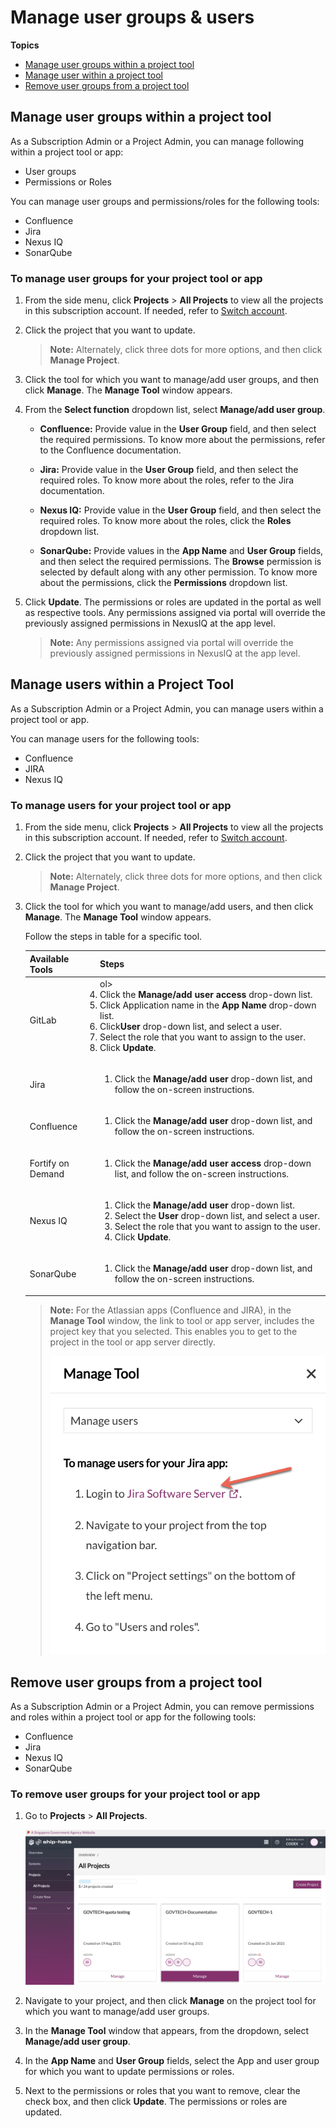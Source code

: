 # Manage user groups & users

**Topics**

- [Manage user groups within a project tool](#manage-user-groups-within-a-project-tool)
- [Manage user within a project tool](#manage-users-within-a-project-tool)
- [Remove user groups from a project tool](#remove-user-groups-from-a-project-tool)



## Manage user groups within a project tool

As a Subscription Admin or a Project Admin, you can manage following within a project tool or app:  
- User groups
- Permissions or Roles  

You can manage user groups and permissions/roles for the following tools:
- Confluence
- Jira
- Nexus IQ
- SonarQube

### To manage user groups for your project tool or app


1. From the side menu, click **Projects** > **All Projects** to view all the projects in this subscription account. If needed, refer to [Switch account](manage-account).
1. Click the project that you want to update.
    > **Note:** Alternately, click three dots for more options, and then click **Manage Project**.
1. Click the tool for which you want to manage/add user groups, and then click **Manage**.
    The **Manage Tool** window appears. 
1. From the **Select function** dropdown list, select **Manage/add user group**. 

    - **Confluence:** Provide value in the **User Group** field, and then select the required permissions. To know more about the permissions, refer to the Confluence documentation.

    - **Jira:** Provide value in the **User Group** field, and then select the required roles. To know more about the roles, refer to the Jira documentation.

    - **Nexus IQ:** Provide value in the **User Group** field, and then select the required roles. To know more about the roles, click the **Roles** dropdown list.
    
    - **SonarQube:** Provide values in the **App Name** and **User Group** fields, and then select the required permissions. The **Browse** permission is selected by default along with any other permission. To know more about the permissions, click the **Permissions** dropdown list.
    
1. Click **Update**.
    The permissions or roles are updated in the portal as well as respective tools. Any permissions assigned via portal will override the previously assigned permissions in NexusIQ at the app level.

    >**Note:** Any permissions assigned via portal will override the previously assigned permissions in NexusIQ at the app level.



## Manage users within a Project Tool

As a Subscription Admin or a Project Admin, you can manage users within a project tool or app. 

You can manage users for the following tools:
- Confluence
- JIRA
- Nexus IQ


### To manage users for your project tool or app


1. From the side menu, click **Projects** > **All Projects** to view all the projects in this subscription account. If needed, refer to [Switch account](manage-account).
1. Click the project that you want to update.
    > **Note:** Alternately, click three dots for more options, and then click **Manage Project**.
1. Click the tool for which you want to manage/add users, and then click **Manage**.
    The **Manage Tool** window appears. 


    Follow the steps in table for a specific tool.

    |Available Tools|Steps|
    |---|---|
    |GitLab|ol><li>Click the **Manage/add user access** drop-down list.</li><li>Click Application name in the **App Name** drop-down list.</li><li> Click**User** drop-down list, and select a user.</li><li>Select the role that you want to assign to the user.</li><li>Click **Update**.</li><ol>|
    |Jira|<ol><li>Click the **Manage/add user** drop-down list, and follow the on-screen instructions.</li><ol>|
    |Confluence|<ol><li>Click the **Manage/add user** drop-down list, and follow the on-screen instructions.</li><ol>|
    |Fortify on Demand|<ol><li>Click the **Manage/add user access** drop-down list, and follow the on-screen instructions.</li><ol>|
    |Nexus IQ|<ol><li>Click the **Manage/add user** drop-down list.</li><li>Select the **User** drop-down list, and select a user.</li><li>Select the role that you want to assign to the user.</li><li>Click **Update**.</li><ol>|
    |SonarQube|<ol><li>Click the **Manage/add user** drop-down list, and follow the on-screen instructions.</li><ol>|

    >**Note:** For the Atlassian apps (Confluence and JIRA), in the **Manage Tool** window, the link to tool or app server, includes the project key that you selected. This enables you to get to the project in the tool or app server directly. 
    >
    ><kbd>![All Projects](./images/portal-projects-manage-users.png  ':size=60%')</kbd>





## Remove user groups from a project tool

As a Subscription Admin or a Project Admin, you can remove permissions and roles within a project tool or app for the following tools:
- Confluence
- Jira
- Nexus IQ
- SonarQube

### To remove user groups for your project tool or app

1. Go to **Projects** > **All Projects**.

    <kbd>![All Projects](./images/portal-projects-all-projects.png)</kbd>

1. Navigate to your project, and then click **Manage** on the project tool for which you want to manage/add user groups. 
1. In the **Manage Tool** window that appears, from the dropdown, select **Manage/add user group**. 
1. In the **App Name** and **User Group** fields, select the App and user group for which you want to update permissions or roles.  
1. Next to the permissions or roles that you want to remove, clear the check box, and then click **Update**. 
The permissions or roles are updated.


